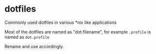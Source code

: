 # dotfiles

Commonly used dotfiles in various *nix like applications

Most of the dotfiles are named as "dot.filename", for example ```.profile``` is
named as ```dot.profile```

Rename and use accordingly.
